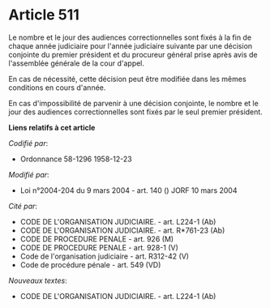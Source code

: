 # Article 511

Le nombre et le jour des audiences correctionnelles sont fixés à la fin de chaque année judiciaire pour l'année judiciaire
suivante par une décision conjointe du premier président et du procureur général prise après avis de l'assemblée générale de
la cour d'appel.

En cas de nécessité, cette décision peut être modifiée dans les mêmes conditions en cours d'année.

En cas d'impossibilité de parvenir à une décision conjointe, le nombre et le jour des audiences correctionnelles sont fixés
par le seul premier président.

**Liens relatifs à cet article**

_Codifié par_:

  - Ordonnance 58-1296 1958-12-23

_Modifié par_:

  - Loi n°2004-204 du 9 mars 2004 - art. 140 () JORF 10 mars 2004

_Cité par_:

  - CODE DE L'ORGANISATION JUDICIAIRE. - art. L224-1 (Ab)
  - CODE DE L'ORGANISATION JUDICIAIRE. - art. R*761-23 (Ab)
  - CODE DE PROCEDURE PENALE - art. 926 (M)
  - CODE DE PROCEDURE PENALE - art. 928-1 (V)
  - Code de l'organisation judiciaire - art. R312-42 (V)
  - Code de procédure pénale - art. 549 (VD)

_Nouveaux textes_:

  - CODE DE L'ORGANISATION JUDICIAIRE. - art. L224-1 (Ab)
